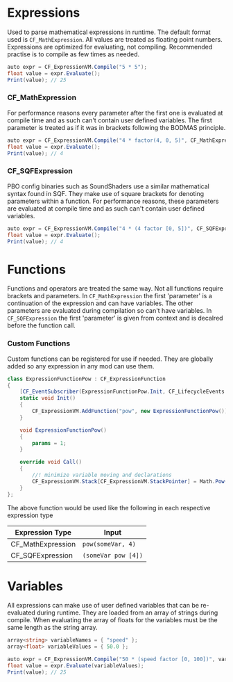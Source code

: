 # Expressions
Used to parse mathematical expressions in runtime. The default format used is `CF_MathExpression`. All values are treated as floating point numbers. Expressions are optimized for evaluating, not compiling. Recommended practise is to compile as few times as needed. 

```csharp
auto expr = CF_ExpressionVM.Compile("5 * 5");
float value = expr.Evaluate();
Print(value); // 25
```

### CF_MathExpression
For performance reasons every parameter after the first one is evaluated at compile time and as such can't contain user defined variables. The first parameter is treated as if it was in brackets following the BODMAS principle.

```csharp
auto expr = CF_ExpressionVM.Compile("4 * factor(4, 0, 5)", CF_MathExpression);
float value = expr.Evaluate();
Print(value); // 4
```

### CF_SQFExpression
PBO config binaries such as SoundShaders use a similar mathematical syntax found in SQF. They make use of square brackets for denoting parameters within a function. For performance reasons, these parameters are evaluated at compile time and as such can't contain user defined variables.

```csharp
auto expr = CF_ExpressionVM.Compile("4 * (4 factor [0, 5])", CF_SQFExpression);
float value = expr.Evaluate();
Print(value); // 4
```

# Functions
Functions and operators are treated the same way. Not all functions require brackets and parameters. In `CF_MathExpression` the first 'parameter' is a continuation of the expression and can have variables. The other parameters are evaluated during compilation so can't have variables. In `CF_SQFExpression` the first 'parameter' is given from context and is decalred before the function call.

### Custom Functions
Custom functions can be registered for use if needed. They are globally added so any expression in any mod can use them. 

```csharp
class ExpressionFunctionPow : CF_ExpressionFunction
{
	[CF_EventSubscriber(ExpressionFunctionPow.Init, CF_LifecycleEvents.OnGameCreate)]
	static void Init()
	{
		CF_ExpressionVM.AddFunction("pow", new ExpressionFunctionPow());
	}

	void ExpressionFunctionPow()
	{
		params = 1;
	}

	override void Call()
	{
		//! minimize variable moving and declarations
		CF_ExpressionVM.Stack[CF_ExpressionVM.StackPointer] = Math.Pow(CF_ExpressionVM.Stack[CF_ExpressionVM.StackPointer], CF_ExpressionVM.CurrentInstruction.param1);
	}
};
```

The above function would be used like the following in each respective expression type

| Expression Type   | Input              |
| ----------------- | ------------------ |
| CF_MathExpression |`pow(someVar, 4)`   |
| CF_SQFExpression  |`(someVar pow [4])` |

# Variables
All expressions can make use of user defined variables that can be re-evaluated during runtime. They are loaded from an array of strings during compile. When evaluating the array of floats for the variables must be the same length as the string array.

```csharp
array<string> variableNames = { "speed" };
array<float> variableValues = { 50.0 };

auto expr = CF_ExpressionVM.Compile("50 * (speed factor [0, 100])", variableNames, CF_MathExpression);
float value = expr.Evaluate(variableValues);
Print(value); // 25
```
